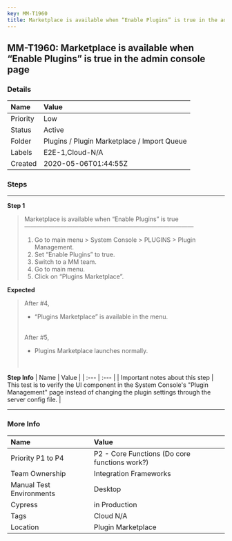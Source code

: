 ```yaml
---
key: MM-T1960
title: Marketplace is available when “Enable Plugins” is true in the admin console page
---
```


## MM-T1960: Marketplace is available when “Enable Plugins” is true in the admin console page

### Details

| Name     | Value                                       |
| :------- | :------------------------------------------ |
| Priority | Low                                         |
| Status   | Active                                      |
| Folder   | Plugins / Plugin Marketplace / Import Queue |
| Labels   | E2E-1,Cloud-N/A                             |
| Created  | 2020-05-06T01:44:55Z                        |

### Steps

<hr/>

**Step 1**

> <article>Marketplace is available when “Enable Plugins” is true<br>————————————————————————————<ol><li>Go to main menu &gt; System Console &gt; PLUGINS &gt; Plugin Management.</li><li>Set “Enable Plugins” to true.</li><li>Switch to a MM team.</li><li>Go to main menu.</li><li>Click on “Plugins Marketplace”.</li></ol></article>

**Expected**

> <article>After #4,<br><ul><li>“Plugins Marketplace” is available in the menu.</li></ul><br>After #5,<br><ul><li>Plugins Marketplace launches normally.</li></ul><br></article>

**Step Info**
| Name | Value |
| :--- | :--- |
| Important notes about this step | This test is to verify the UI component in the System Console's "Plugin Management" page instead of changing the plugin settings through the server config file. |

<hr/>

### More Info

| Name                     | Value                                         |
| :----------------------- | :-------------------------------------------- |
| Priority P1 to P4        | P2 - Core Functions (Do core functions work?) |
| Team Ownership           | Integration Frameworks                        |
| Manual Test Environments | Desktop                                       |
| Cypress                  | in Production                                 |
| Tags                     | Cloud N/A                                     |
| Location                 | Plugin Marketplace                            |
